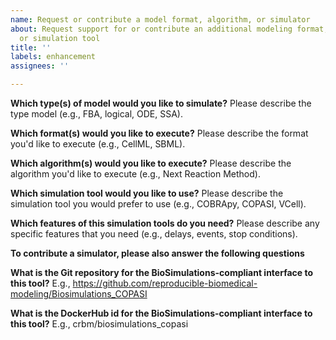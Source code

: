 ```yaml
---
name: Request or contribute a model format, algorithm, or simulator
about: Request support for or contribute an additional modeling format, algorithm,
  or simulation tool
title: ''
labels: enhancement
assignees: ''

---
```


**Which type(s) of model would you like to simulate?**
Please describe the type model (e.g., FBA, logical, ODE, SSA).

**Which format(s) would you like to execute?**
Please describe the format you'd like to execute (e.g., CellML, SBML).

**Which algorithm(s) would you like to execute?**
Please describe the algorithm you'd like to execute (e.g., Next Reaction Method).

**Which simulation tool would you like to use?**
Please describe the simulation tool you would prefer to use (e.g., COBRApy, COPASI, VCell).

**Which features of this simulation tools do you need?**
Please describe any specific features that you need (e.g., delays, events, stop conditions).

**To contribute a simulator, please also answer the following questions**

**What is the Git repository for the BioSimulations-compliant interface to this tool?**
E.g., https://github.com/reproducible-biomedical-modeling/Biosimulations_COPASI

**What is the DockerHub id for the BioSimulations-compliant interface to this tool?**
E.g., crbm/biosimulations_copasi

